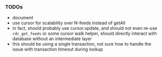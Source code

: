 
### TODOs

* document
* use cursor for scalability over N-feeds instead of getAll
* in fact, should probably use cursor.update, and should not even re-use `rdr_get_feeds` or some cursor walk helper, should directly interact with database without an intermediate layer
* this should be using a single transaction, not sure how to handle the issue with transaction timeout during lookup
